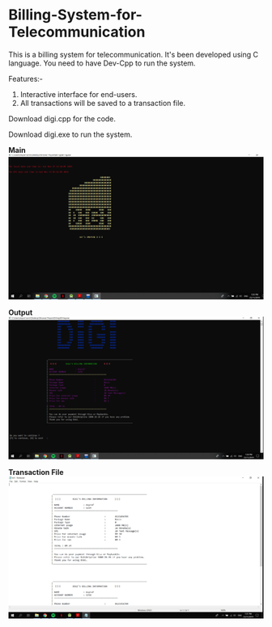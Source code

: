 # Billing-System-for-Telecommunication
This is a billing system for telecommunication. It's been developed using C language. 
You need to have Dev-Cpp to run the system.

Features:-

1) Interactive interface for end-users.
2) All transactions will be saved to a transaction file. 


Download digi.cpp for the code.

Download digi.exe to run the system. 


**Main**
![alt text](https://github.com/asyrafjamil/Billing-System-for-Telecommunication/blob/master/Main.png)

**Output**
![alt text](https://github.com/asyrafjamil/Billing-System-for-Telecommunication/blob/master/Output.png)

**Transaction File**
![alt text](https://github.com/asyrafjamil/Billing-System-for-Telecommunication/blob/master/transaction.png)
